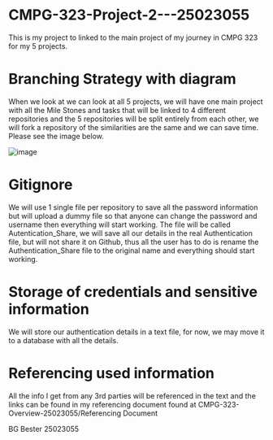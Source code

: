 # CMPG-323-Project-2---25023055
This is my project to linked to the main project of my journey in CMPG 323 for my 5 projects. 


# Branching Strategy with diagram
When we look at we can look at all 5 projects, we will have one main project with all the Mile Stones and tasks that will be linked to 4 different repositories and the 5 repositories will be split entirely from each other, we will fork a repository of the similarities are the same and we can save time. Please see the image below.

![image](https://user-images.githubusercontent.com/90190484/185092065-9e8c4664-c915-4ff0-8a6e-54a6cf513078.png)

# Gitignore
We will use 1 single file per repository to save all the password information but will upload a dummy file so that anyone can change the password and username then everything will start working. The file will be called Autentication_Share, we will save all our details in the real Authentication file, but will not share it on Github, thus all the user has to do is rename the Authentication_Share file to the original name and everything should start working.

# Storage of credentials and sensitive information
We will store our authentication details in a text file, for now, we may move it to a database with all the details.

# Referencing used information
All the info I get from any 3rd parties will be referenced in the text and the links can be found in my referencing document found at CMPG-323-Overview-25023055/Referencing Document
 

BG Bester 25023055
